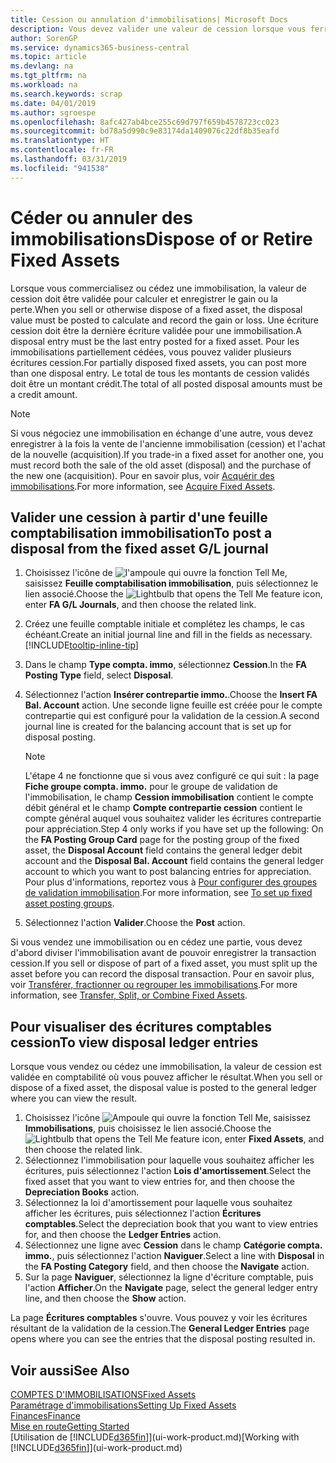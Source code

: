 ```yaml
---
title: Cession ou annulation d'immobilisations| Microsoft Docs
description: Vous devez valider une valeur de cession lorsque vous ferraillez, vendez, ou annulez une immobilisation.
author: SorenGP
ms.service: dynamics365-business-central
ms.topic: article
ms.devlang: na
ms.tgt_pltfrm: na
ms.workload: na
ms.search.keywords: scrap
ms.date: 04/01/2019
ms.author: sgroespe
ms.openlocfilehash: 8afc427ab4bce255c69d797f659b4578723cc023
ms.sourcegitcommit: bd78a5d990c9e83174da1409076c22df8b35eafd
ms.translationtype: HT
ms.contentlocale: fr-FR
ms.lasthandoff: 03/31/2019
ms.locfileid: "941538"
---
```

# <a name="dispose-of-or-retire-fixed-assets"></a><span data-ttu-id="629d9-103">Céder ou annuler des immobilisations</span><span class="sxs-lookup"><span data-stu-id="629d9-103">Dispose of or Retire Fixed Assets</span></span>
<span data-ttu-id="629d9-104">Lorsque vous commercialisez ou cédez une immobilisation, la valeur de cession doit être validée pour calculer et enregistrer le gain ou la perte.</span><span class="sxs-lookup"><span data-stu-id="629d9-104">When you sell or otherwise dispose of a fixed asset, the disposal value must be posted to calculate and record the gain or loss.</span></span> <span data-ttu-id="629d9-105">Une écriture cession doit être la dernière écriture validée pour une immobilisation.</span><span class="sxs-lookup"><span data-stu-id="629d9-105">A disposal entry must be the last entry posted for a fixed asset.</span></span> <span data-ttu-id="629d9-106">Pour les immobilisations partiellement cédées, vous pouvez valider plusieurs écritures cession.</span><span class="sxs-lookup"><span data-stu-id="629d9-106">For partially disposed fixed assets, you can post more than one disposal entry.</span></span> <span data-ttu-id="629d9-107">Le total de tous les montants de cession validés doit être un montant crédit.</span><span class="sxs-lookup"><span data-stu-id="629d9-107">The total of all posted disposal amounts must be a credit amount.</span></span>  

> [!NOTE]  
>   <span data-ttu-id="629d9-108">Si vous négociez une immobilisation en échange d'une autre, vous devez enregistrer à la fois la vente de l'ancienne immobilisation (cession) et l'achat de la nouvelle (acquisition).</span><span class="sxs-lookup"><span data-stu-id="629d9-108">If you trade-in a fixed asset for another one, you must record both the sale of the old asset (disposal) and the purchase of the new one (acquisition).</span></span> <span data-ttu-id="629d9-109">Pour en savoir plus, voir [Acquérir des immobilisations](fa-how-acquire.md).</span><span class="sxs-lookup"><span data-stu-id="629d9-109">For more information, see [Acquire Fixed Assets](fa-how-acquire.md).</span></span>  

## <a name="to-post-a-disposal-from-the-fixed-asset-gl-journal"></a><span data-ttu-id="629d9-110">Valider une cession à partir d'une feuille comptabilisation immobilisation</span><span class="sxs-lookup"><span data-stu-id="629d9-110">To post a disposal from the fixed asset G/L journal</span></span>
1. <span data-ttu-id="629d9-111">Choisissez l'icône de ![l'ampoule qui ouvre la fonction Tell Me](media/ui-search/search_small.png "Dites-moi ce que vous voulez faire"), saisissez **Feuille comptabilisation immobilisation**, puis sélectionnez le lien associé.</span><span class="sxs-lookup"><span data-stu-id="629d9-111">Choose the ![Lightbulb that opens the Tell Me feature](media/ui-search/search_small.png "Tell me what you want to do") icon, enter **FA G/L Journals**, and then choose the related link.</span></span>  
2. <span data-ttu-id="629d9-112">Créez une feuille comptable initiale et complétez les champs, le cas échéant.</span><span class="sxs-lookup"><span data-stu-id="629d9-112">Create an initial journal line and fill in the fields as necessary.</span></span> [!INCLUDE[tooltip-inline-tip](includes/tooltip-inline-tip_md.md)]  
3. <span data-ttu-id="629d9-113">Dans le champ **Type compta. immo**, sélectionnez **Cession**.</span><span class="sxs-lookup"><span data-stu-id="629d9-113">In the **FA Posting Type** field, select **Disposal**.</span></span>  
4. <span data-ttu-id="629d9-114">Sélectionnez l'action **Insérer contrepartie immo.**.</span><span class="sxs-lookup"><span data-stu-id="629d9-114">Choose the **Insert FA Bal. Account** action.</span></span> <span data-ttu-id="629d9-115">Une seconde ligne feuille est créée pour le compte contrepartie qui est configuré pour la validation de la cession.</span><span class="sxs-lookup"><span data-stu-id="629d9-115">A second journal line is created for the balancing account that is set up for disposal posting.</span></span>  

    > [!NOTE]  
    >   <span data-ttu-id="629d9-116">L'étape 4 ne fonctionne que si vous avez configuré ce qui suit : la page **Fiche groupe compta. immo.** pour le groupe de validation de l'immobilisation, le champ **Cession immobilisation** contient le compte débit général et le champ **Compte contrepartie cession** contient le compte général auquel vous souhaitez valider les écritures contrepartie pour appréciation.</span><span class="sxs-lookup"><span data-stu-id="629d9-116">Step 4 only works if you have set up the following: On the **FA Posting Group Card** page for the posting group of the fixed asset, the **Disposal Account** field contains the general ledger debit account and the **Disposal Bal. Account** field contains the general ledger account to which you want to post balancing entries for appreciation.</span></span> <span data-ttu-id="629d9-117">Pour plus d'informations, reportez vous à [Pour configurer des groupes de validation immobilisation](fa-how-setup-general.md#to-set-up-fixed-asset-posting-groups).</span><span class="sxs-lookup"><span data-stu-id="629d9-117">For more information, see [To set up fixed asset posting groups](fa-how-setup-general.md#to-set-up-fixed-asset-posting-groups).</span></span>  
5. <span data-ttu-id="629d9-118">Sélectionnez l'action **Valider**.</span><span class="sxs-lookup"><span data-stu-id="629d9-118">Choose the **Post** action.</span></span>  

<span data-ttu-id="629d9-119">Si vous vendez une immobilisation ou en cédez une partie, vous devez d'abord diviser l'immobilisation avant de pouvoir enregistrer la transaction cession.</span><span class="sxs-lookup"><span data-stu-id="629d9-119">If you sell or dispose of part of a fixed asset, you must split up the asset before you can record the disposal transaction.</span></span> <span data-ttu-id="629d9-120">Pour en savoir plus, voir [Transférer, fractionner ou regrouper les immobilisations](fa-how-trans-split-combine.md).</span><span class="sxs-lookup"><span data-stu-id="629d9-120">For more information, see [Transfer, Split, or Combine Fixed Assets](fa-how-trans-split-combine.md).</span></span>  

## <a name="to-view-disposal-ledger-entries"></a><span data-ttu-id="629d9-121">Pour visualiser des écritures comptables cession</span><span class="sxs-lookup"><span data-stu-id="629d9-121">To view disposal ledger entries</span></span>
<span data-ttu-id="629d9-122">Lorsque vous vendez ou cédez une immobilisation, la valeur de cession est validée en comptabilité où vous pouvez afficher le résultat.</span><span class="sxs-lookup"><span data-stu-id="629d9-122">When you sell or dispose of a fixed asset, the disposal value is posted to the general ledger where you can view the result.</span></span>  

1. <span data-ttu-id="629d9-123">Choisissez l'icône ![Ampoule qui ouvre la fonction Tell Me](media/ui-search/search_small.png "Dites-moi ce que vous voulez faire"), saisissez **Immobilisations**, puis choisissez le lien associé.</span><span class="sxs-lookup"><span data-stu-id="629d9-123">Choose the ![Lightbulb that opens the Tell Me feature](media/ui-search/search_small.png "Tell me what you want to do") icon, enter **Fixed Assets**, and then choose the related link.</span></span>  
2. <span data-ttu-id="629d9-124">Sélectionnez l'immobilisation pour laquelle vous souhaitez afficher les écritures, puis sélectionnez l'action **Lois d'amortissement**.</span><span class="sxs-lookup"><span data-stu-id="629d9-124">Select the fixed asset that you want to view entries for, and then choose the **Depreciation Books** action.</span></span>  
3. <span data-ttu-id="629d9-125">Sélectionnez la loi d'amortissement pour laquelle vous souhaitez afficher les écritures, puis sélectionnez l'action **Écritures comptables**.</span><span class="sxs-lookup"><span data-stu-id="629d9-125">Select the depreciation book that you want to view entries for, and then choose the **Ledger Entries** action.</span></span>  
4. <span data-ttu-id="629d9-126">Sélectionnez une ligne avec **Cession** dans le champ **Catégorie compta. immo.**, puis sélectionnez l'action **Naviguer**.</span><span class="sxs-lookup"><span data-stu-id="629d9-126">Select a line with **Disposal** in the **FA Posting Category** field, and then choose the **Navigate** action.</span></span>  
5. <span data-ttu-id="629d9-127">Sur la page **Naviguer**, sélectionnez la ligne d'écriture comptable, puis l'action **Afficher**.</span><span class="sxs-lookup"><span data-stu-id="629d9-127">On the **Navigate** page, select the general ledger entry line, and then choose the **Show** action.</span></span>  

<span data-ttu-id="629d9-128">La page **Écritures comptables** s'ouvre. Vous pouvez y voir les écritures résultant de la validation de la cession.</span><span class="sxs-lookup"><span data-stu-id="629d9-128">The **General Ledger Entries** page opens where you can see the entries that the disposal posting resulted in.</span></span>  

## <a name="see-also"></a><span data-ttu-id="629d9-129">Voir aussi</span><span class="sxs-lookup"><span data-stu-id="629d9-129">See Also</span></span>
[<span data-ttu-id="629d9-130">COMPTES D'IMMOBILISATIONS</span><span class="sxs-lookup"><span data-stu-id="629d9-130">Fixed Assets</span></span>](fa-manage.md)  
[<span data-ttu-id="629d9-131">Paramétrage d'immobilisations</span><span class="sxs-lookup"><span data-stu-id="629d9-131">Setting Up Fixed Assets</span></span>](fa-setup.md)  
[<span data-ttu-id="629d9-132">Finances</span><span class="sxs-lookup"><span data-stu-id="629d9-132">Finance</span></span>](finance.md)  
[<span data-ttu-id="629d9-133">Mise en route</span><span class="sxs-lookup"><span data-stu-id="629d9-133">Getting Started</span></span>](product-get-started.md)  
<span data-ttu-id="629d9-134">[Utilisation de [!INCLUDE[d365fin](includes/d365fin_md.md)]](ui-work-product.md)</span><span class="sxs-lookup"><span data-stu-id="629d9-134">[Working with [!INCLUDE[d365fin](includes/d365fin_md.md)]](ui-work-product.md)</span></span>
